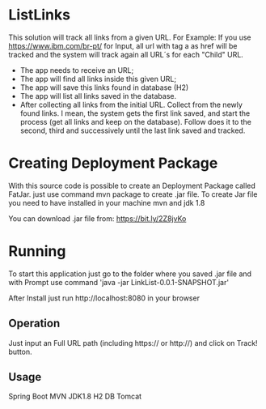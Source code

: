 # ListLinks

This solution will track all links from a given URL. 
For Example:
If you use https://www.ibm.com/br-pt/ for Input, all url with tag a as href will be tracked and the system will track again all URL´s for each "Child" URL.

- The app needs to receive an URL;
- The app will find all links inside this given URL;
- The app will save this links found in database (H2)
- The app will list all links saved in the database.
- After collecting all links from the initial URL. Collect from the newly found links. I mean, the system gets the first link saved, and start the process (get all links and keep on the database). Follow does it to the second, third and successively until the last link saved and tracked.

# Creating Deployment Package

With this source code is possible to create an Deployment Package called FatJar.
just use command mvn package to create .jar file.
To create Jar file you need to have installed in your machine mvn and jdk 1.8

You can download .jar file from: https://bit.ly/2Z8jvKo

# Running

To start this application just go to the folder where you saved .jar file and with Prompt use command 'java -jar LinkList-0.0.1-SNAPSHOT.jar'

After Install just run http://localhost:8080 in your browser

## Operation
Just input an Full URL path (including https:// or http://) and click on Track! button.

## Usage
Spring Boot
MVN
JDK1.8
H2 DB
Tomcat
